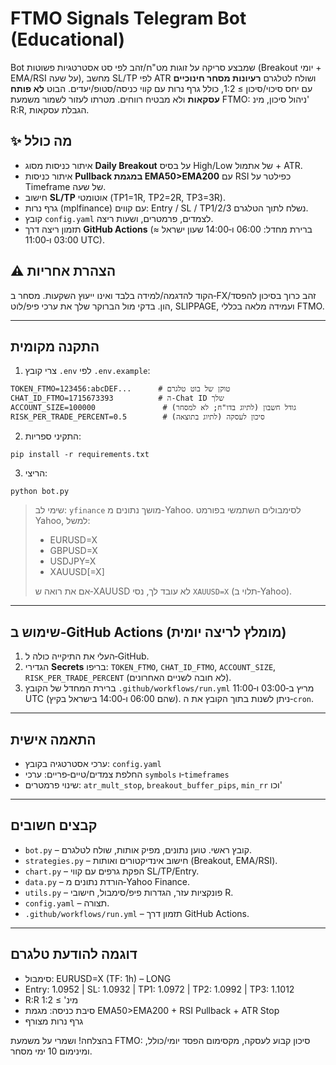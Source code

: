 
# FTMO Signals Telegram Bot (Educational)

Bot שמבצע סריקה על זוגות מט"ח/זהב לפי סט אסטרטגיות פשוטות (Breakout יומי + EMA/RSI על שעה),
מחשב SL/TP לפי ATR ושולח לטלגרם **רעיונות מסחר חינוכיים** עם יחס סיכוי/סיכון ≥ 1:2, כולל גרף נרות עם קווי כניסה/סטופ/יעדים.
הבוט **לא פותח עסקאות** ולא מבטיח רווחים. מטרתו לעזור לשמור משמעת FTMO: ניהול סיכון, מינ' R:R, הגבלת עסקאות.

## ✨ מה כולל
- איתור כניסות מסוג **Daily Breakout** על בסיס High/Low של אתמול + ATR.
- איתור כניסות **Pullback במגמת EMA50>EMA200** עם RSI כפילטר על Timeframe של שעה.
- חישוב **SL/TP** אוטומטי (TP1=1R, TP2=2R, TP3=3R).
- גרף נרות (mplfinance) עם קווים: Entry / SL / TP1/2/3 נשלח לתוך הטלגרם.
- קובץ `config.yaml` לצמדים, פרמטרים, ושעות ריצה.
- תזמון ריצה דרך **GitHub Actions** (ברירת מחדל: 06:00 ו‑14:00 שעון ישראל ≈ 03:00 ו‑11:00 UTC).

## ⚠️ הצהרת אחריות
הקוד להדגמה/למידה בלבד ואינו ייעוץ השקעות. מסחר ב‑FX/זהב כרוך בסיכון להפסד הון. בדקי מול הברוקר שלך את ערכי פיפ/לוט, SLIPPAGE,
ועמידה מלאה בכללי FTMO.

---

## התקנה מקומית

1. צרי קובץ `.env` לפי `.env.example`:
```
TOKEN_FTMO=123456:abcDEF...      # טוקן של בוט טלגרם
CHAT_ID_FTMO=1715673393          # ה-Chat ID שלך
ACCOUNT_SIZE=100000               # גודל חשבון (לתיוג בדו"ח; לא למסחר)
RISK_PER_TRADE_PERCENT=0.5        # סיכון לעסקה (לתיוג בתוצאה)
```
2. התקיני ספריות:
```
pip install -r requirements.txt
```
3. הריצי:
```
python bot.py
```

> שימי לב: `yfinance` מושך נתונים מ-Yahoo. לסימבולים השתמשי בפורמט Yahoo, למשל:
> - EURUSD=X
> - GBPUSD=X
> - USDJPY=X
> - XAUUSD[=X]
>
> אם את רואה ש‑XAUUSD לא עובד לך, נסי `XAUUSD=X` (תלוי ב‑Yahoo).

---

## שימוש ב‑GitHub Actions (מומלץ לריצה יומית)

1. העלי את התיקייה כולה ל‑GitHub.
2. הגדירי **Secrets** בריפו: `TOKEN_FTMO`, `CHAT_ID_FTMO`, `ACCOUNT_SIZE`, `RISK_PER_TRADE_PERCENT` (לא חובה לשניים האחרונים).
3. ברירת המחדל של הקובץ `.github/workflows/run.yml` מריץ ב‑03:00 ו‑11:00 UTC (שהם 06:00 ו‑14:00 בישראל בקיץ).
   ניתן לשנות בתוך הקובץ את ה‑`cron`.

---

## התאמה אישית
- ערכי אסטרטגיה בקובץ: `config.yaml`
- החלפת צמדים/טיים‑פריים: ערכי `symbols` ו‑`timeframes`
- שינוי פרמטרים: `atr_mult_stop`, `breakout_buffer_pips`, `min_rr` וכו'

---

## קבצים חשובים
- `bot.py` – קובץ ראשי. טוען נתונים, מפיק אותות, שולח לטלגרם.
- `strategies.py` – חישוב אינדיקטורים ואותות (Breakout, EMA/RSI).
- `chart.py` – הפקת גרפים עם קווי SL/TP/Entry.
- `data.py` – הורדת נתונים מ‑Yahoo Finance.
- `utils.py` – פונקציות עזר, הגדרות פיפ/סימבול, חישובי R.
- `config.yaml` – תצורה.
- `.github/workflows/run.yml` – תזמון דרך GitHub Actions.

---

## דוגמה להודעת טלגרם
- סימבול: EURUSD=X (TF: 1h) – LONG
- Entry: 1.0952 | SL: 1.0932 | TP1: 1.0972 | TP2: 1.0992 | TP3: 1.1012
- R:R מינ' ≥ 1:2
- סיבת כניסה: מגמת EMA50>EMA200 + RSI Pullback + ATR Stop
- גרף נרות מצורף

בהצלחה! ושמרי על משמעת FTMO: סיכון קבוע לעסקה, מקסימום הפסד יומי/כולל, ומינימום 10 ימי מסחר.
